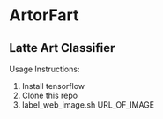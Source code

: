 # ArtorFart

## Latte Art Classifier

Usage Instructions:

1. Install tensorflow
2. Clone this repo
3. label_web_image.sh URL_OF_IMAGE




